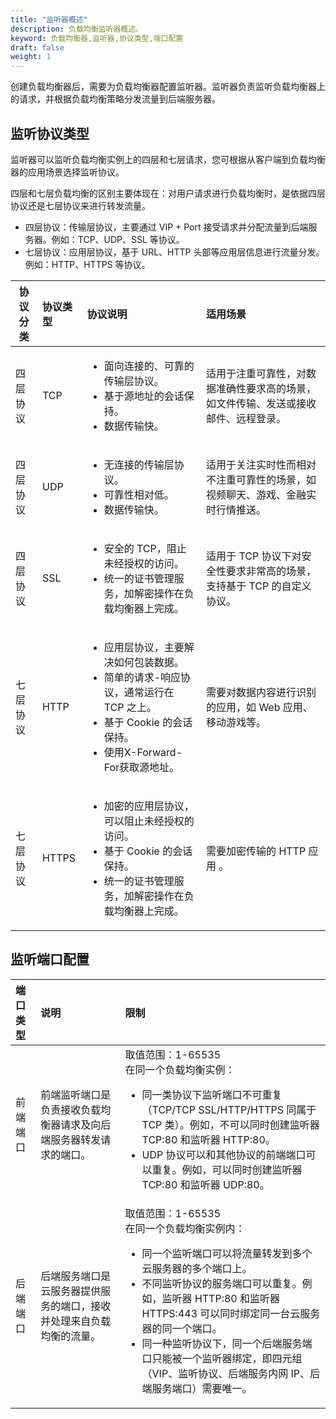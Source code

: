 ```yaml
---
title: "监听器概述"
description: 负载均衡监听器概述。
keyword: 负载均衡器,监听器,协议类型,端口配置
draft: false
weight: 1
---
```


创建负载均衡器后，需要为负载均衡器配置监听器。监听器负责监听负载均衡器上的请求，并根据负载均衡策略分发流量到后端服务器。

## 监听协议类型

监听器可以监听负载均衡实例上的四层和七层请求，您可根据从客户端到负载均衡器的应用场景选择监听协议。

四层和七层负载均衡的区别主要体现在：对用户请求进行负载均衡时，是依据四层协议还是七层协议来进行转发流量。

- 四层协议：传输层协议，主要通过 VIP + Port 接受请求并分配流量到后端服务器。例如：TCP、UDP、SSL 等协议。
- 七层协议：应用层协议，基于 URL、HTTP 头部等应用层信息进行流量分发。例如：HTTP、HTTPS 等协议。


| 协议分类 | 协议类型 | 协议说明                                                     | 适用场景                                                     |
| -------- | :------- | :----------------------------------------------------------- | :----------------------------------------------------------- |
| 四层协议 | TCP      | <ul><li>面向连接的、可靠的传输层协议。</li><li>基于源地址的会话保持。</li><li>数据传输快。</li></ul> | 适用于注重可靠性，对数据准确性要求高的场景，如文件传输、发送或接收邮件、远程登录。 |
| 四层协议 | UDP      | <ul><li>无连接的传输层协议。</li><li>可靠性相对低。</li><li>数据传输快。</li></ul> | 适用于关注实时性而相对不注重可靠性的场景，如视频聊天、游戏、金融实时行情推送。 |
| 四层协议 | SSL      | <ul><li>安全的 TCP，阻止未经授权的访问。</li><li>统一的证书管理服务，加解密操作在负载均衡器上完成。</li></ul> | 适用于 TCP 协议下对安全性要求非常高的场景，支持基于 TCP 的自定义协议。 |
| 七层协议 | HTTP     | <ul><li>应用层协议，主要解决如何包装数据。</li><li>简单的请求-响应协议，通常运行在 TCP 之上。</li><li>基于 Cookie 的会话保持。</li><li>使用X-Forward-For获取源地址。</li></ul> | 需要对数据内容进行识别的应用，如 Web 应用、移动游戏等。      |
| 七层协议 | HTTPS    | <ul><li>加密的应用层协议，可以阻止未经授权的访问。</li><li>基于 Cookie 的会话保持。</li><li>统一的证书管理服务，加解密操作在负载均衡器上完成。</li></ul> | 需要加密传输的 HTTP 应用 。                                  |

## 监听端口配置

| 端口类型 | 说明                                                         | 限制                                                         |
| :------- | :----------------------------------------------------------- | :----------------------------------------------------------- |
| 前端端口 | 前端监听端口是负责接收负载均衡器请求及向后端服务器转发请求的端口。 | 取值范围：1-65535<br/>在同一个负载均衡实例：<ul><li>同一类协议下监听端口不可重复（TCP/TCP SSL/HTTP/HTTPS 同属于 TCP 类）。例如，不可以同时创建监听器 TCP:80 和监听器 HTTP:80。</li><li>UDP 协议可以和其他协议的前端端口可以重复。例如，可以同时创建监听器 TCP:80 和监听器 UDP:80。</li></ul> |
| 后端端口 | 后端服务端口是云服务器提供服务的端口，接收并处理来自负载均衡的流量。 | 取值范围：1-65535<br/>在同一个负载均衡实例内：<ul><li>同一个监听端口可以将流量转发到多个云服务器的多个端口上。</li><li>不同监听协议的服务端口可以重复。例如，监听器 HTTP:80 和监听器 HTTPS:443 可以同时绑定同一台云服务器的同一个端口。</li><li>同一种监听协议下，同一个后端服务端口只能被一个监听器绑定，即四元组（VIP、监听协议、后端服务内网 IP、后端服务端口）需要唯一。</li></ul> |